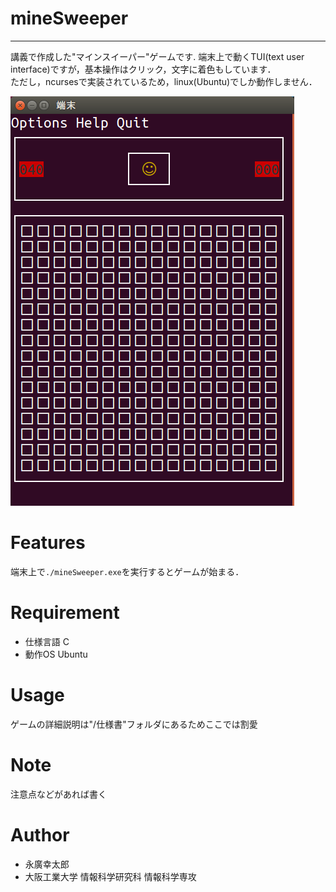 # mineSweeper
---
講義で作成した"マインスイーパー"ゲームです.
端末上で動くTUI(text user interface)ですが，基本操作はクリック，文字に着色もしています．  
ただし，ncursesで実装されているため，linux(Ubuntu)でしか動作しません．  

![ゲーム画面](./ゲーム画面/ゲーム前.png)

# Features
端末上で`./mineSweeper.exe`を実行するとゲームが始まる．  

 
# Requirement 
* 仕様言語 C
* 動作OS Ubuntu

# Usage
ゲームの詳細説明は"/仕様書"フォルダにあるためここでは割愛  
 
# Note
 
注意点などがあれば書く  
 
# Author
* 永廣幸太郎  
* 大阪工業大学 情報科学研究科 情報科学専攻   
